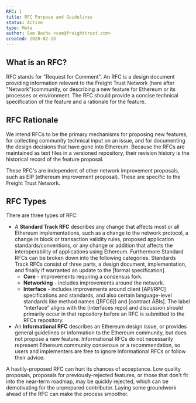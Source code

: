 ```yaml
---
RFC: 1
title: RFC Purpose and Guidelines
status: Active
type: Meta
author: Sam Bacha <sam@freighttrust.com>
created: 2020-02-15
---
```


## What is an RFC?

RFC stands for "Request for Comment". An RFC is a design document providing
information relevant to the Freight Trust Network (here after
"Network")community, or describing a new feature for Ethereum or its processes
or environment. The RFC should provide a concise technical specification of the
feature and a rationale for the feature.

## RFC Rationale

We intend RFCs to be the primary mechanisms for proposing new features, for
collecting community technical input on an issue, and for documenting the design
decisions that have gone into Ethereum. Because the RFCs are maintained as text
files in a versioned repository, their revision history is the historical record
of the feature proposal.

These RFC's are independent of other network improvement proposals, such as EIP
(ethereum improvement proposal). These are specific to the Freight Trust
Network.

## RFC Types

There are three types of RFC:

- A **Standard Track RFC** describes any change that affects most or all
  Ethereum implementations, such as a change to the network protocol, a change
  in block or transaction validity rules, proposed application
  standards/conventions, or any change or addition that affects the
  interoperability of applications using Ethereum. Furthermore Standard RFCs can
  be broken down into the following categories. Standards Track RFCs consist of
  three parts, a design document, implementation, and finally if warranted an
  update to the [formal specification].
  - **Core** - improvements requiring a consensus fork.
  - **Networking** - includes improvements around the network.
  - **Interface** - includes improvements around client [API/RPC] specifications
    and standards, and also certain language-level standards like method names
    ([RFC6]) and [contract ABIs]. The label “interface” aligns with the
    [interfaces repo] and discussion should primarily occur in that repository
    before an RFC is submitted to the RFCs repository.
- An **Informational RFC** describes an Ethereum design issue, or provides
  general guidelines or information to the Ethereum community, but does not
  propose a new feature. Informational RFCs do not necessarily represent
  Ethereum community consensus or a recommendation, so users and implementers
  are free to ignore Informational RFCs or follow their advice.

A hastily-proposed RFC can hurt its chances of acceptance. Low quality
proposals, proposals for previously-rejected features, or those that don't fit
into the near-term roadmap, may be quickly rejected, which can be demotivating
for the unprepared contributor. Laying some groundwork ahead of the RFC can make
the process smoother.
